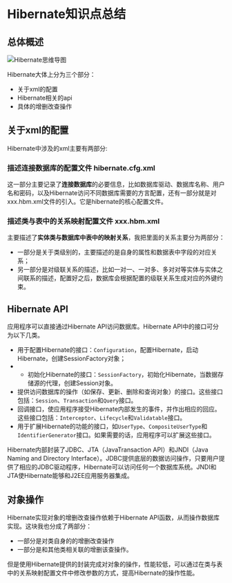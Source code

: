 # Hibernate知识点总结

## 总体概述

![Hibernate思维导图](http://img.blog.csdn.net/20150629151119258)

Hibernate大体上分为三个部分：

- 关于xml的配置
- Hibernate相关的api
- 具体的增删改查操作

## 关于xml的配置

Hibernate中涉及的xml主要有两部分:

### 描述连接数据库的配置文件 hibernate.cfg.xml

这一部分主要记录了**连接数据库**的必要信息，比如数据库驱动、数据库名称、用户名和密码，以及Hibernate访问不同数据库需要的方言配置，还有一部分就是对xxx.hbm.xml文件的引入。它是hibernate的核心配置文件。

### 描述类与表中的关系映射配置文件 xxx.hbm.xml

主要描述了**实体类与数据库中表中的映射关系**，我把里面的关系主要分为两部分：

- 一部分是关于类级别的，主要描述的是自身的属性和数据表中字段的对应关系；
- 另一部分是对级联关系的描述，比如一对一、一对多、多对对等实体与实体之间联系的描述，配置好之后，数据库会根据配置的级联关系生成对应的外键约束。

## Hibernate API

应用程序可以直接通过Hibernate API访问数据库。Hibernate API中的接口可分为以下几类。

- 用于配置Hibernate的接口：`Configuration`，配置Hibernate，启动Hibernate，创建SessionFactory对象；
- - 初始化Hibernate的接口：`SessionFactory`，初始化Hibernate，当数据存储源的代理，创建Session对象。
- 提供访问数据库的操作（如保存、更新、删除和查询对象）的接口。这些接口包括：`Session`、`Transaction`和`Query`接口。
- 回调接口，使应用程序接受Hibernate内部发生的事件，并作出相应的回应。这些接口包括：`Interceptor`、`Lifecycle`和`Validatable`接口。
- 用于扩展Hibernate的功能的接口，如`UserType`、`CompositeUserType`和`IdentifierGenerator`接口。如果需要的话，应用程序可以扩展这些接口。

Hibernate内部封装了JDBC、JTA（JavaTransaction API）和JNDI（Java Naming and Directory Interface）。JDBC提供底层的数据访问操作，只要用户提供了相应的JDBC驱动程序，Hibernate可以访问任何一个数据库系统。JNDI和JTA使Hibernate能够和J2EE应用服务器集成。

## 对象操作

Hibernate实现对象的增删改查操作依赖于Hibernate API函数，从而操作数据库实现。这块我也分成了两部分：

- 一部分是对类自身的的增删改查操作
- 一部分是和其他类相关联的增删该查操作。

但是使用Hibernate提供的封装完成对对象的操作，性能较低，可以通过在类与表中的关系映射配置文件中修改参数的方式，提高Hibernate的操作性能。